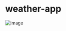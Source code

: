 # weather-app 

![image](https://github.com/user-attachments/assets/72a375e9-292b-46dc-a155-920e3bf7e88f)
